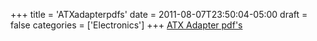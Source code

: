 +++
title = 'ATXadapterpdfs'
date = 2011-08-07T23:50:04-05:00
draft = false
categories = ['Electronics']
+++
[ATX Adapter pdf's](/repository/downloads/ATX_Adaptor_pdfs.zip)